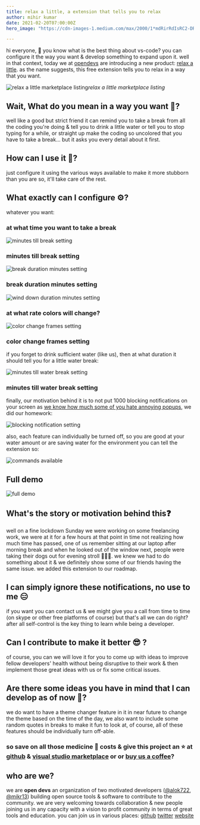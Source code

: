 ```yaml
---
title: relax a little, a extension that tells you to relax
author: mihir kumar
date: 2021-02-20T07:00:00Z
hero_image: "https://cdn-images-1.medium.com/max/2000/1*mdRirRdIsRC2-DRumw-sNQ.png"

---
```

hi everyone, 👋
you know what is the best thing about vs-code? you can configure it the way you want & develop something to expand upon it. well in that context, today we at [opendevs](https://opendevs.in) are introducing a new product: [relax a little](https://marketplace.visualstudio.com/items?itemName=open-devs.relax-a-little). as the name suggests, this free extension tells you to relax in a way that you want.

![relax a little marketplace listing](https://cdn-images-1.medium.com/max/2000/1*mdRirRdIsRC2-DRumw-sNQ.png)*relax a little marketplace listing*

## Wait, What do you mean in a way you want 🤔?

well like a good but strict friend it can remind you to take a break from all the coding you're doing & tell you to drink a little water or tell you to stop typing for a while, or straight up make the coding so uncolored that you have to take a break... but it asks you every detail about it first.

## How can I use it 📜?

just configure it using the various ways available to make it more stubborn than you are so, it'll take care of the rest.

## What exactly can I configure ⚙?

whatever you want:

### at what time you want to take a break

![minutes till break setting](https://cdn-images-1.medium.com/max/2000/1*Dlqxj9by1ogldhPmAcfxIQ.png)

### minutes till break setting

![break duration minutes setting](https://cdn-images-1.medium.com/max/2000/1*3JJeZHIoSfmmY-_jXD0igQ.png)

### break duration minutes setting

![wind down duration minutes setting](https://cdn-images-1.medium.com/max/2000/1*i4Xh4rZI4QCCCJUwdbXoCw.png)

### at what rate colors will change?

![color change frames setting](https://cdn-images-1.medium.com/max/2000/1*YJhLMrCSYNy4ISyQu0y5Gw.png)

### color change frames setting

if you forget to drink sufficient water (like us), then at what duration it should tell you for a little water break:

![minutes till water break setting](https://cdn-images-1.medium.com/max/2000/1*aqOCUNhByLFlR8Y1jdT_KA.png)

### minutes till water break setting

finally, our motivation behind it is to not put 1000 blocking notifications on your screen as [we know how much some of you hate annoying popups](https://github.com/Microsoft/vscode/issues/63460), we did our homework:

![blocking notification setting](https://cdn-images-1.medium.com/max/2000/1*r63m-tYNFCYRHhNTnDCrnw.png)

also, each feature can individually be turned off, so you are good at your water amount or are saving water for the environment you can tell the extension so:

![commands available](https://cdn-images-1.medium.com/max/2000/1*ZiQ8AabvsWxXvSaqx_oCjQ.png)

## Full demo

![full demo](https://raw.githubusercontent.com/open-devs/relax-a-little/main/static/images/demo.gif)

## What's the story or motivation behind this❓

well on a fine lockdown Sunday we were working on some freelancing work, we were at it for a few hours at that point in time not realizing how much time has passed, one of us remember sitting at our laptop after morning break and when he looked out of the window next, people were taking their dogs out for evening stroll 🤦‍♂️🤦‍. we knew we had to do something about it & we definitely show some of our friends having the same issue. we added this extension to our roadmap.

## I can simply ignore these notifications, no use to me 😑

if you want you can contact us & we might give you a call from time to time (on skype or other free platforms of course) but that's all we can do right? after all self-control is the key thing to learn while being a developer.

## Can I contribute to make it better 😎 ?

of course, you can we will love it for you to come up with ideas to improve fellow developers' health without being disruptive to their work & then implement those great ideas with us or fix some critical issues.

## Are there some ideas you have in mind that I can develop as of now 🤩?

we do want to have a theme changer feature in it in near future to change the theme based on the time of the day, we also want to include some random quotes in breaks to make it fun to look at, of course, all of these features should be individually turn off-able.

### so save on all those medicine 💊 costs & give this project an ⭐ at [github](https://github.com/open-devs/relax-a-little) & [visual studio marketplace](https://marketplace.visualstudio.com/items?itemName=open-devs.relax-a-little) or  or [buy us a coffee](https://www.buymeacoffee.com/opendevs)?

## who are we?

we are **open devs** an organization of two motivated developers ([@alok722](https://github.com/alok722), [@mikr13](https://github.com/mikr13)) building open source tools & software to contribute to the community. we are very welcoming towards collaboration & new people joining us in any capacity with a vision to profit community in terms of great tools and education.
you can join us in various places:
[github](https://github.com/open-devs)
[twitter](https://twitter.com/opendevs_2020)
[website](https://opendevs.in)
